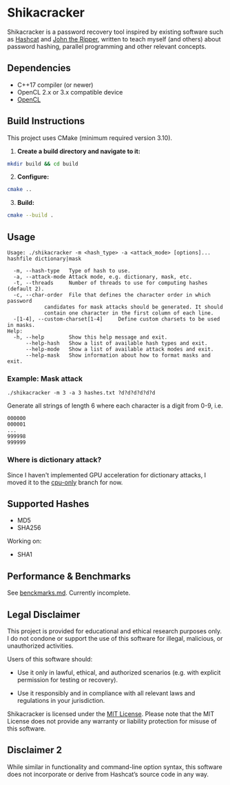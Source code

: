 # Shikacracker

Shikacracker is a password recovery tool inspired by existing software such as
[Hashcat](https://github.com/hashcat/hashcat) and [John the Ripper](https://github.com/openwall/john),
written to teach myself (and others) about password hashing, parallel programming and other relevant concepts.

## Dependencies

- C++17 compiler (or newer)
- OpenCL 2.x or 3.x compatible device
- [OpenCL](https://www.khronos.org/opencl/)

## Build Instructions

This project uses CMake (minimum required version 3.10).

1. **Create a build directory and navigate to it:**

```bash
mkdir build && cd build
```

2. **Configure:**

```bash
cmake ..
```

3. **Build:**

```bash
cmake --build .
```

## Usage

```
Usage: ./shikacracker -m <hash_type> -a <attack_mode> [options]... hashfile dictionary|mask

  -m, --hash-type	Type of hash to use.
  -a, --attack-mode	Attack mode, e.g. dictionary, mask, etc.
  -t, --threads		Number of threads to use for computing hashes (default 2).
  -c, --char-order	File that defines the character order in which password
			candidates for mask attacks should be generated. It should
			contain one character in the first column of each line.
  -[1-4], --custom-charset[1-4]		Define custom charsets to be used in masks.
Help:
  -h, --help		Show this help message and exit.
      --help-hash	Show a list of available hash types and exit.
      --help-mode	Show a list of available attack modes and exit.
      --help-mask	Show information about how to format masks and exit.
```

### Example: Mask attack

```
./shikacracker -m 3 -a 3 hashes.txt ?d?d?d?d?d?d
```

Generate all strings of length 6 where each character is a digit from 0-9, i.e.

```
000000
000001
...
999998
999999
```

### Where is dictionary attack?

Since I haven't implemented GPU acceleration for dictionary attacks, I moved it
to the [cpu-only](https://github.com/nokotan8/shikacracker/tree/cpu-only) branch for now.

## Supported Hashes

- MD5
- SHA256

Working on:
- SHA1

## Performance & Benchmarks

See [benckmarks.md](/performance.md). Currently incomplete.

## Legal Disclaimer

This project is provided for educational and ethical research purposes only.
I do not condone or support the use of this software for illegal, malicious,
or unauthorized activities.

Users of this software should:

- Use it only in lawful, ethical, and authorized scenarios (e.g. with explicit
  permission for testing or recovery).

- Use it responsibly and in compliance with all relevant laws and regulations in your jurisdiction.

Shikacracker is licensed under the [MIT License](/LICENSE). Please note that the MIT License
does not provide any warranty or liability protection for misuse of this software.

## Disclaimer 2

While similar in functionality and command-line option syntax, this software does not incorporate or
derive from Hashcat’s source code in any way.
